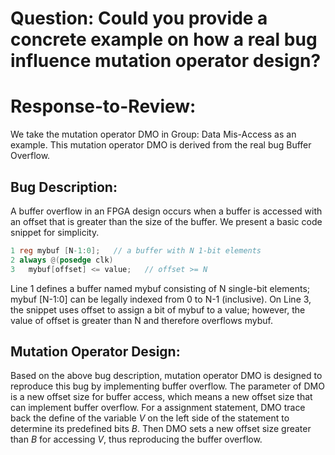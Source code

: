 # Question: Could you provide a concrete example on how a real bug influence mutation operator design?
# Response-to-Review: 
We take the mutation operator DMO in Group: Data Mis-Access as an example.
This mutation operator DMO is derived from the real bug Buffer Overflow.
## Bug Description:
A buffer overflow in an FPGA design occurs when a buffer is accessed with an offset that is greater than the size of the buffer. We present a basic code snippet for simplicity.
```Verilog
1 reg mybuf [N-1:0];   // a buffer with N 1-bit elements 
2 always @(posedge clk) 
3   mybuf[offset] <= value;   // offset >= N
```
Line 1 defines a buffer named mybuf consisting of N single-bit elements; mybuf [N-1:0] can be legally indexed from 0 to N-1 (inclusive). On Line 3, the snippet uses offset to assign a bit of mybuf to a value; however, the value of offset is greater than N and therefore overflows mybuf.

## Mutation Operator Design:
Based on the above bug description, mutation operator DMO is designed to reproduce this bug by implementing buffer overflow. The parameter of DMO is a new offset size for buffer access, which means a new offset size that can implement buffer overflow. For a assignment statement, DMO trace back the define of the variable _V_ on the left side of the statement to determine its predefined bits _B_. Then DMO sets a new offset size greater than _B_ for accessing _V_, thus reproducing the buffer overflow.
